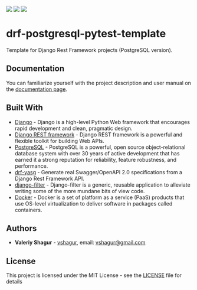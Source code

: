 
![](https://img.shields.io/static/v1?label=Python&message=3.9&color=blue)
![](https://img.shields.io/static/v1?label=OS&message=linux&color=blue)
![](https://img.shields.io/github/license/vshagur/exgrex)

# drf-postgresql-pytest-template

Template for Django Rest Framework projects (PostgreSQL version).

## Documentation

You can familiarize yourself with the project description and user manual on the [documentation page](https://github.com/vshagur/drf-postgresql-pytest-template/blob/main/docs/documentation.md).


## Built With

* [Django](https://www.djangoproject.com/) - Django is a high-level Python Web framework that encourages rapid development and clean, pragmatic design.
* [Django REST framework](https://www.django-rest-framework.org/) - Django REST framework is a powerful and flexible toolkit for building Web APIs.
* [PostgreSQL](https://www.postgresql.org/) - PostgreSQL is a powerful, open source object-relational database system with over 30 years of active development that has earned it a strong reputation for reliability, feature robustness, and performance.
* [drf-yasg](https://drf-yasg.readthedocs.io/en/stable/) - Generate real Swagger/OpenAPI 2.0 specifications from a Django Rest Framework API.
* [django-filter](https://django-filter.readthedocs.io/en/stable/) - Django-filter is a generic, reusable application to alleviate writing some of the more mundane bits of view code.
* [Docker](https://www.docker.com/) - Docker is a set of platform as a service (PaaS) products that use OS-level virtualization to deliver software in packages called containers.
 
## Authors

* **Valeriy Shagur**  - [vshagur](https://github.com/vshagur), email: vshagur@gmail.com

## License

This project is licensed under the MIT License - see the [LICENSE](https://github.com/vshagur/drf-postgresql-pytest-template/blob/main/LICENSE) file for details

